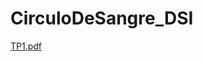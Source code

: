 # CirculoDeSangre_DSI

[TP1.pdf](https://github.com/cervetade/CirculoDeSangre_DSI/files/8775093/TP1.pdf)
